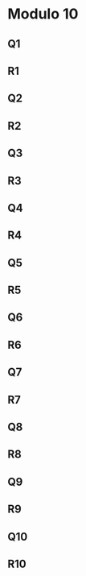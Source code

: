 # Modulo 10

## Q1

## R1

## Q2

## R2

## Q3

## R3

## Q4

## R4

## Q5

## R5

## Q6

## R6

## Q7

## R7

## Q8

## R8

## Q9

## R9

## Q10

## R10
